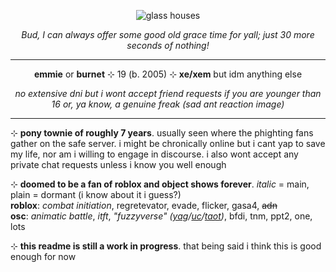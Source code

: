 <p align="center"><img src="https://raw.githubusercontent.com/glass-houses/glass-houses/main/glass%20houses.png" alt="glass houses""></p>
<p align="center"><i>Bud, I can always offer some good old grace time for yall; just 30 more seconds of nothing!</i></p>
<hr class="dashed">
<p align="center"> <b>emmie</b> or <b>burnet</b> ⊹ 19 (b. 2005) ⊹ <b>xe/xem</b> but idm anything else</p>
<p align="center"> <i>no extensive dni but i wont accept friend requests if you are younger than 16 or, ya know, a genuine freak (sad ant reaction image)</i>
<hr class="dashed">
<p>⊹ <b>pony townie of roughly 7 years</b>. usually seen where the phighting fans gather on the safe server. i might be chronically online but i cant yap to save my life, nor am i willing to engage in discourse. i also wont accept any private chat requests unless i know you well enough</p>
<p>⊹ <b>doomed to be a fan of roblox and object shows forever</b>. <i>italic</i> = main, plain = dormant (i know about it i guess?)
<br><b>roblox</b>: <i>combat initiation</i>, regretevator, evade, flicker, gasa4, <s>adn</s>
<br><b>osc</b>: <i>animatic battle</i>, <i>itft</i>, <i>"fuzzyverse" (<a href="https://www.youtube.com/playlist?list=PLkmaIStjG-JtBu_WdCaQVUBB1YNsPgxTd">yag</a>/<a href="https://www.youtube.com/playlist?list=PLkmaIStjG-Ju-7zNskToKKg-7G5dg1uE1">uc</a>/<a href="https://mspfa.com/log/?s=41530">taot</a>)</i>, bfdi, tnm, ppt2, one, lots
<p>⊹ <b>this readme is still a work in progress</b>. that being said i think this is good enough for now</p>
